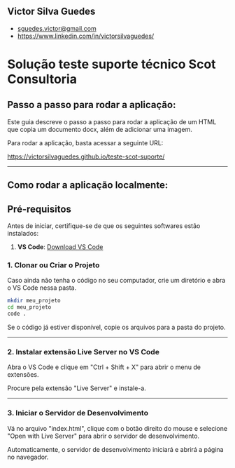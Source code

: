 ## Victor Silva Guedes

- sguedes.victor@gmail.com
- https://www.linkedin.com/in/victorsilvaguedes/

# Solução teste suporte técnico Scot Consultoria

## Passo a passo para rodar a aplicação:

Este guia descreve o passo a passo para rodar a aplicação de um HTML que copia um documento docx, além de adicionar uma imagem.

Para rodar a aplicação, basta acessar a seguinte URL:

https://victorsilvaguedes.github.io/teste-scot-suporte/

---

## Como rodar a aplicação localmente:

## Pré-requisitos

Antes de iniciar, certifique-se de que os seguintes softwares estão instalados:

1. **VS Code**: [Download VS Code](https://code.visualstudio.com/)

### 1. Clonar ou Criar o Projeto

Caso ainda não tenha o código no seu computador, crie um diretório e abra o VS Code nessa pasta.

```sh
mkdir meu_projeto
cd meu_projeto
code .
```

Se o código já estiver disponível, copie os arquivos para a pasta do projeto.

---

### 2. Instalar extensão Live Server no VS Code

Abra o VS Code e clique em "Ctrl + Shift + X" para abrir o menu de extensões.

Procure pela extensão "Live Server" e instale-a.

---

### 3. Iniciar o Servidor de Desenvolvimento

Vá no arquivo "index.html", clique com o botão direito do mouse e selecione "Open with Live Server" para abrir o servidor de desenvolvimento.

Automaticamente, o servidor de desenvolvimento iniciará e abrirá a página no navegador.
